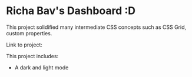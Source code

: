 # Richa Bav's Dashboard :D
This project solidified many intermediate CSS concepts such as CSS Grid, custom properties.

Link to project:

This project includes:
* A dark and light mode
